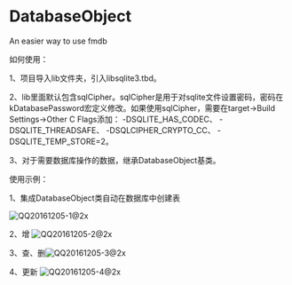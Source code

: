 # DatabaseObject

An easier way to use fmdb

如何使用：

1、项目导入lib文件夹，引入libsqlite3.tbd。

2、lib里面默认包含sqlCipher。sqlCipher是用于对sqlite文件设置密码，密码在kDatabasePassword宏定义修改。如果使用sqlCipher，需要在target->Build Settings->Other C Flags添加： -DSQLITE_HAS_CODEC、 -DSQLITE_THREADSAFE、 -DSQLCIPHER_CRYPTO_CC、 -DSQLITE_TEMP_STORE=2。

3、对于需要数据库操作的数据，继承DatabaseObject基类。

使用示例：

1、集成DatabaseObject类自动在数据库中创建表

![QQ20161205-1@2x](/Users/yitong/Desktop/QQ20161205-1@2x.png)

2、增 ![QQ20161205-2@2x](/Users/yitong/Desktop/QQ20161205-2@2x.png)

3、查、删![QQ20161205-3@2x](/Users/yitong/Desktop/QQ20161205-3@2x.png)

4、更新 ![QQ20161205-4@2x](/Users/yitong/Desktop/QQ20161205-4@2x.png)